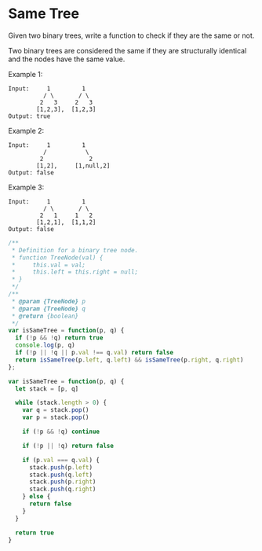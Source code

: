 # Same Tree

Given two binary trees, write a function to check if they are the same or not.

Two binary trees are considered the same if they are structurally identical and the nodes have the same value.

Example 1:

    Input:     1         1
              / \       / \
             2   3     2   3
            [1,2,3],  [1,2,3]
    Output: true

Example 2:

    Input:     1         1
              /           \
             2             2
            [1,2],     [1,null,2]
    Output: false

Example 3:

    Input:     1         1
              / \       / \
             2   1     1   2
            [1,2,1],  [1,1,2]
    Output: false


```JavaScript
/**
 * Definition for a binary tree node.
 * function TreeNode(val) {
 *     this.val = val;
 *     this.left = this.right = null;
 * }
 */
/**
 * @param {TreeNode} p
 * @param {TreeNode} q
 * @return {boolean}
 */
var isSameTree = function(p, q) {
  if (!p && !q) return true
  console.log(p, q)
  if (!p || !q || p.val !== q.val) return false
  return isSameTree(p.left, q.left) && isSameTree(p.right, q.right)
};

var isSameTree = function(p, q) {
  let stack = [p, q]

  while (stack.length > 0) {
    var q = stack.pop()
    var p = stack.pop()

    if (!p && !q) continue

    if (!p || !q) return false

    if (p.val === q.val) {
      stack.push(p.left)
      stack.push(q.left)
      stack.push(p.right)
      stack.push(q.right)
    } else {
      return false
    }
  }

  return true
}
```